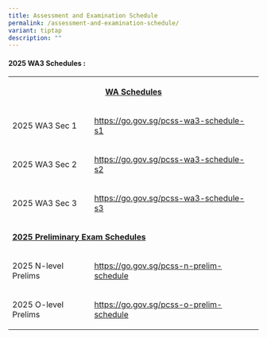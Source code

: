```yaml
---
title: Assessment and Examination Schedule
permalink: /assessment-and-examination-schedule/
variant: tiptap
description: ""
---
```

<h4><strong>2025 WA3 Schedules :</strong></h4>
<table style="minWidth: 75px">
<colgroup>
<col>
<col>
<col>
</colgroup>
<tbody>
<tr>
<th rowspan="1" colspan="3">
<p><strong><u>WA Schedules</u></strong>
</p>
</th>
</tr>
<tr>
<td rowspan="1" colspan="1">
<p>2025 WA3 Sec 1</p>
</td>
<td rowspan="1" colspan="1">
<p><a href="https://go.gov.sg/pcss-wa3-schedule-s1" rel="noopener noreferrer nofollow" target="_blank">https://go.gov.sg/pcss-wa3-schedule-s1 </a>
</p>
</td>
<td rowspan="1" colspan="1">
<p></p>
</td>
</tr>
<tr>
<td rowspan="1" colspan="1">
<p>2025 WA3 Sec 2</p>
</td>
<td rowspan="1" colspan="1">
<p><a href="https://go.gov.sg/pcss-wa3-schedule-s2" rel="noopener noreferrer nofollow" target="_blank">https://go.gov.sg/pcss-wa3-schedule-s2</a>
</p>
</td>
<td rowspan="1" colspan="1">
<p></p>
</td>
</tr>
<tr>
<td rowspan="1" colspan="1">
<p>2025 WA3 Sec 3</p>
</td>
<td rowspan="1" colspan="1">
<p><a href="https://go.gov.sg/pcss-wa3-schedule-s3" rel="noopener noreferrer nofollow" target="_blank">https://go.gov.sg/pcss-wa3-schedule-s3</a>
</p>
</td>
<td rowspan="1" colspan="1">
<p></p>
</td>
</tr>
<tr>
<td rowspan="1" colspan="3">
<p><strong><u>2025 Preliminary Exam Schedules</u></strong>
</p>
</td>
</tr>
<tr>
<td rowspan="1" colspan="1">
<p>2025 N-level Prelims</p>
</td>
<td rowspan="1" colspan="1">
<p><a href="https://go.gov.sg/pcss-n-prelim-schedule" rel="noopener noreferrer nofollow" target="_blank">https://go.gov.sg/pcss-n-prelim-schedule</a>
</p>
</td>
<td rowspan="1" colspan="1">
<p></p>
</td>
</tr>
<tr>
<td rowspan="1" colspan="1">
<p>2025 O-level Prelims</p>
</td>
<td rowspan="1" colspan="1">
<p><a href="https://go.gov.sg/pcss-o-prelim-schedule" rel="noopener noreferrer nofollow" target="_blank">https://go.gov.sg/pcss-o-prelim-schedule</a>
</p>
</td>
<td rowspan="1" colspan="1">
<p></p>
</td>
</tr>
</tbody>
</table>
<p></p>